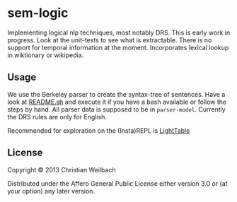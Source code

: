 # sem-logic

Implementing logical nlp techniques, most notably DRS. This is early work in progress. Look at the unit-tests to see what is extractable. There is no support for temporal information at the moment.
Incorporates lexical lookup in wiktionary or wikipedia.


## Usage

We use the Berkeley parser to create the syntax-tree of sentences. Have a look at [README.sh](parser-model/README.sh) and execute it if you have a bash available or follow the steps by hand. All parser data is supposed to be in `parser-model`.
Currently the DRS rules are only for English.


Recommended for exploration on the (Insta)REPL is [LightTable](http://www.chris-granger.com/lighttable/)

## License

Copyright © 2013 Christian Weilbach

Distributed under the Affero General Public License either version 3.0 or (at
your option) any later version.
